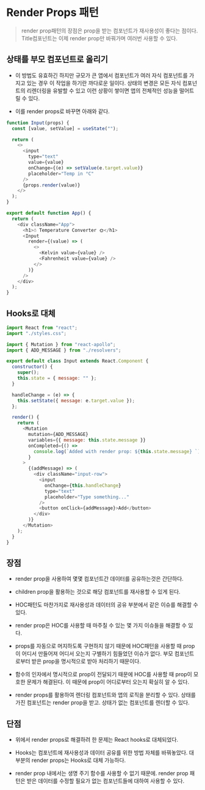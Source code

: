 # Render Props 패턴

> render prop패턴의 장점은 prop을 받는 컴포넌트가 재사용성이 좋다는 점이다. Title컴포넌트는 이제 render prop만 바꿔가며 여러번 사용할 수 있다.

## 상태를 부모 컴포넌트로 올리기

- 이 방법도 유효하긴 하지만 규모가 큰 앱에서 컴포넌트가 여러 자식 컴포넌트를 가지고 있는 경우 이 작업을 하기란 까다로운 일이다. 상태의 변경은 모든 자식 컴포넌트의 리렌더링을 유발할 수 있고 이런 상황이 쌓이면 앱의 전체적인 성능을 떨어트릴 수 있다.

- 이를 render props로 바꾸면 아래와 같다.

```js
function Input(props) {
  const [value, setValue] = useState("");

  return (
    <>
      <input
        type="text"
        value={value}
        onChange={(e) => setValue(e.target.value)}
        placeholder="Temp in °C"
      />
      {props.render(value)}
    </>
  );
}

export default function App() {
  return (
    <div className="App">
      <h1>☃️ Temperature Converter 🌞</h1>
      <Input
        render={(value) => (
          <>
            <Kelvin value={value} />
            <Fahrenheit value={value} />
          </>
        )}
      />
    </div>
  );
}
```

## Hooks로 대체

```js
import React from "react";
import "./styles.css";

import { Mutation } from "react-apollo";
import { ADD_MESSAGE } from "./resolvers";

export default class Input extends React.Component {
  constructor() {
    super();
    this.state = { message: "" };
  }

  handleChange = (e) => {
    this.setState({ message: e.target.value });
  };

  render() {
    return (
      <Mutation
        mutation={ADD_MESSAGE}
        variables={{ message: this.state.message }}
        onCompleted={() =>
          console.log(`Added with render prop: ${this.state.message} `)
        }
      >
        {(addMessage) => (
          <div className="input-row">
            <input
              onChange={this.handleChange}
              type="text"
              placeholder="Type something..."
            />
            <button onClick={addMessage}>Add</button>
          </div>
        )}
      </Mutation>
    );
  }
}
```

## 장점

- render prop을 사용하여 몇몇 컴포넌트간 데이터를 공유하는것은 간단하다.
- children prop을 활용하는 것으로 해당 컴포넌트를 재사용할 수 있게 된다.
- HOC패턴도 마찬가지로 재사용성과 데이터의 공유 부분에서 같은 이슈를 해결할 수 있다.
- render prop은 HOC를 사용할 때 마주칠 수 있는 몇 가지 이슈들을 해결할 수 있다.

- props를 자동으로 머지하도록 구현하지 않기 때문에 HOC패턴을 사용할 때 prop이 어디서 만들어져 어디서 오는지 구별하기 힘들었던 이슈가 없다. 부모 컴포넌트로부터 받은 prop을 명시적으로 받아 처리하기 때문이다.

- 함수의 인자에서 명시적으로 prop이 전달되기 때문에 HOC를 사용할 때 prop이 모호한 문제가 해결된다. 이 때문에 prop이 어디로부터 오는지 확실히 알 수 있다.

- render props를 활용하여 렌더링 컴포넌트와 앱의 로직을 분리할 수 있다. 상태를 가진 컴포넌트는 render prop을 받고. 상태가 없는 컴포넌트를 렌더할 수 있다.

## 단점

- 위에서 render props로 해결하려 한 문제는 React hooks로 대체되었다.
- Hooks는 컴포넌트에 재사용성과 데이터 공유를 위한 방법 자체를 바꿔놓았다. 대부분의 render props는 Hooks로 대체 가능하다.

- render prop 내에서는 생명 주기 함수를 사용할 수 없기 때문에. render prop 패턴은 받은 데이터를 수정할 필요가 없는 컴포넌트들에 대하여 사용할 수 있다.
